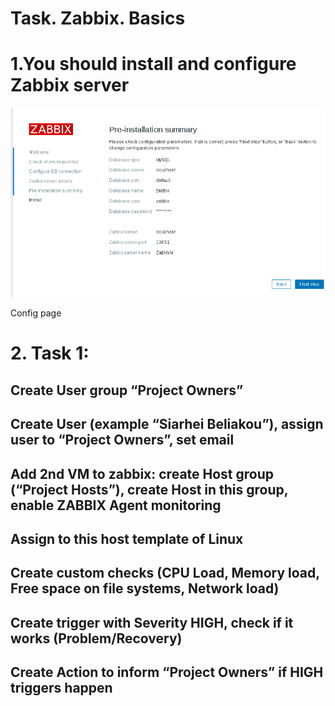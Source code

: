 #  Task. Zabbix. Basics

# 1.You should install and configure Zabbix server

<img src="pictures/Screenshot from 2017-07-24 12-40-12.png">

Config page
 
# 2. Task 1:

## Create User group “Project Owners” 

## Create User (example “Siarhei Beliakou”), assign user to “Project Owners”, set email

## Add 2nd VM to zabbix: create Host group (“Project Hosts”), create Host in this group, enable ZABBIX Agent monitoring

## Assign to this host template of Linux 

## Create custom checks (CPU Load, Memory load, Free space on file systems, Network load)

## Create trigger with Severity HIGH, check if it works (Problem/Recovery)

## Create Action to inform “Project Owners” if HIGH triggers happen
